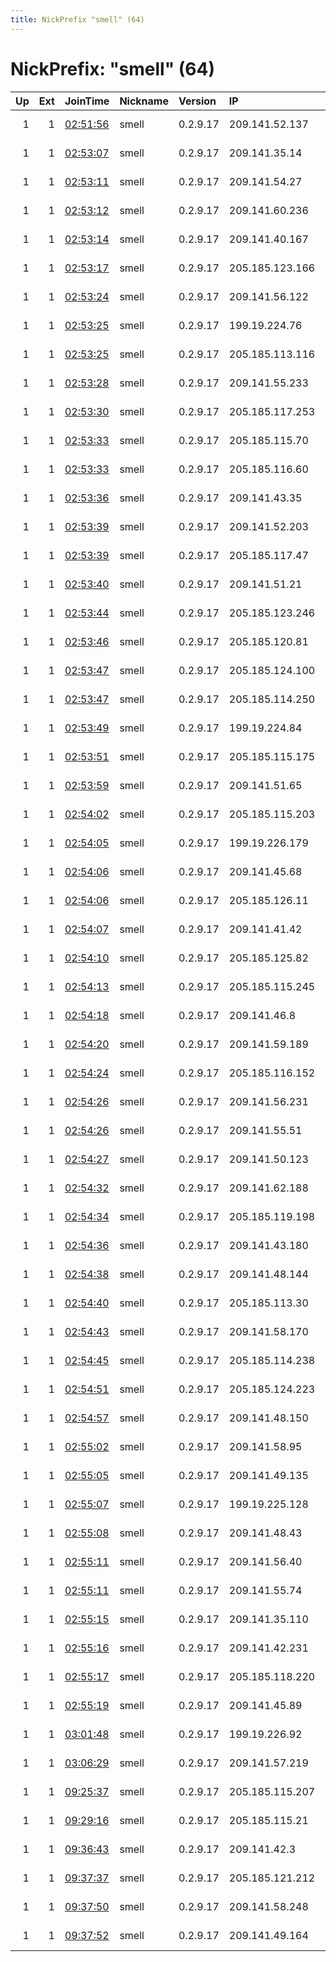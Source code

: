 ```yaml
---
title: NickPrefix "smell" (64)
---
```


# NickPrefix: "smell" (64)

|   Up |   Ext | JoinTime                                                                                            | Nickname   | Version   | IP              | AS                 | CC   |   ORp |   Dirp | OS    | Contact                |   eFamMembers |
|-----:|------:|:----------------------------------------------------------------------------------------------------|:-----------|:----------|:----------------|:-------------------|:-----|------:|-------:|:------|:-----------------------|--------------:|
|    1 |     1 | [02:51:56](https://metrics.torproject.org/rs.html#details/57FA1AE53957FA67EC022CBE9B68261EC5FAD724) | smell      | 0.2.9.17  | 209.141.52.137  | FranTech Solutions | us   |   443 |      0 | Linux | thomaspli1@hotmail.com |            85 |
|    1 |     1 | [02:53:07](https://metrics.torproject.org/rs.html#details/7D6E96CB5FB0B043CDAA3886EA08410F6D99535C) | smell      | 0.2.9.17  | 209.141.35.14   | FranTech Solutions | us   |   443 |      0 | Linux | thomaspli1@hotmail.com |            85 |
|    1 |     1 | [02:53:11](https://metrics.torproject.org/rs.html#details/8E028F0422A10953994C51D3C5FA8EDEC18F6931) | smell      | 0.2.9.17  | 209.141.54.27   | FranTech Solutions | us   |   443 |      0 | Linux | thomaspli1@hotmail.com |            85 |
|    1 |     1 | [02:53:12](https://metrics.torproject.org/rs.html#details/D7EB8F0275BEEC1E68E175B31775A59EBCA16C30) | smell      | 0.2.9.17  | 209.141.60.236  | FranTech Solutions | us   |   443 |      0 | Linux | thomaspli1@hotmail.com |            85 |
|    1 |     1 | [02:53:14](https://metrics.torproject.org/rs.html#details/AB6D728D2E430E1CC02AD5C28538BDA78F33CDA6) | smell      | 0.2.9.17  | 209.141.40.167  | FranTech Solutions | us   |   443 |      0 | Linux | thomaspli1@hotmail.com |            85 |
|    1 |     1 | [02:53:17](https://metrics.torproject.org/rs.html#details/C1FED6A5D03826AE9C9A317AAE370B6578662DE4) | smell      | 0.2.9.17  | 205.185.123.166 | FranTech Solutions | us   |   443 |      0 | Linux | thomaspli1@hotmail.com |            85 |
|    1 |     1 | [02:53:24](https://metrics.torproject.org/rs.html#details/18CF80F0AEC1F860EC69B36E8A80CDFE958E61F2) | smell      | 0.2.9.17  | 209.141.56.122  | FranTech Solutions | us   |   443 |      0 | Linux | thomaspli1@hotmail.com |            85 |
|    1 |     1 | [02:53:25](https://metrics.torproject.org/rs.html#details/C2A1C83A09AA7004A30BDC154AD1274BA26804A0) | smell      | 0.2.9.17  | 199.19.224.76   | FranTech Solutions | us   |   443 |      0 | Linux | thomaspli1@hotmail.com |            85 |
|    1 |     1 | [02:53:25](https://metrics.torproject.org/rs.html#details/C86498C8E9B6D0AF0E41D237676CC8F41BF52EEF) | smell      | 0.2.9.17  | 205.185.113.116 | FranTech Solutions | us   |   443 |      0 | Linux | thomaspli1@hotmail.com |            85 |
|    1 |     1 | [02:53:28](https://metrics.torproject.org/rs.html#details/497A3A05674FC9C934616561C35B377E6337D5AC) | smell      | 0.2.9.17  | 209.141.55.233  | FranTech Solutions | us   |   443 |      0 | Linux | thomaspli1@hotmail.com |            85 |
|    1 |     1 | [02:53:30](https://metrics.torproject.org/rs.html#details/2DF7D1B14732972DF51BFEDD66061CC7571E6DFA) | smell      | 0.2.9.17  | 205.185.117.253 | FranTech Solutions | us   |   443 |      0 | Linux | thomaspli1@hotmail.com |            85 |
|    1 |     1 | [02:53:33](https://metrics.torproject.org/rs.html#details/21C36D1FA20079C6101C55A99331BA2981124901) | smell      | 0.2.9.17  | 205.185.115.70  | FranTech Solutions | us   |   443 |      0 | Linux | thomaspli1@hotmail.com |            85 |
|    1 |     1 | [02:53:33](https://metrics.torproject.org/rs.html#details/46F1EF1F151E2294604437D874DC537F4979654A) | smell      | 0.2.9.17  | 205.185.116.60  | FranTech Solutions | us   |   443 |      0 | Linux | thomaspli1@hotmail.com |            85 |
|    1 |     1 | [02:53:36](https://metrics.torproject.org/rs.html#details/C762C3ABF5908C889B02E9C88872E7DA78D6337B) | smell      | 0.2.9.17  | 209.141.43.35   | FranTech Solutions | us   |   443 |      0 | Linux | thomaspli1@hotmail.com |            85 |
|    1 |     1 | [02:53:39](https://metrics.torproject.org/rs.html#details/88EF48756A248BABEB5C99EB91937EC74D4A755E) | smell      | 0.2.9.17  | 209.141.52.203  | FranTech Solutions | us   |   443 |      0 | Linux | thomaspli1@hotmail.com |            85 |
|    1 |     1 | [02:53:39](https://metrics.torproject.org/rs.html#details/B3F1D0AD3A2BB67E15DDAF4F442DDB60CA407A3C) | smell      | 0.2.9.17  | 205.185.117.47  | FranTech Solutions | us   |   443 |      0 | Linux | thomaspli1@hotmail.com |            85 |
|    1 |     1 | [02:53:40](https://metrics.torproject.org/rs.html#details/1C54DBBC4FC57C8BEEAC2645850FE8474130B26B) | smell      | 0.2.9.17  | 209.141.51.21   | FranTech Solutions | us   |   443 |      0 | Linux | thomaspli1@hotmail.com |            85 |
|    1 |     1 | [02:53:44](https://metrics.torproject.org/rs.html#details/8A908F9521F57A2D769CC38887FA0F2FB72CEF51) | smell      | 0.2.9.17  | 205.185.123.246 | FranTech Solutions | us   |   443 |      0 | Linux | thomaspli1@hotmail.com |            85 |
|    1 |     1 | [02:53:46](https://metrics.torproject.org/rs.html#details/42353AEAD5741831890C4994272237E5D26DF5AC) | smell      | 0.2.9.17  | 205.185.120.81  | FranTech Solutions | us   |   443 |      0 | Linux | thomaspli1@hotmail.com |            85 |
|    1 |     1 | [02:53:47](https://metrics.torproject.org/rs.html#details/4962BFC38D8F9C30335D13853BB7A9D881DE6A9F) | smell      | 0.2.9.17  | 205.185.124.100 | FranTech Solutions | us   |   443 |      0 | Linux | thomaspli1@hotmail.com |            85 |
|    1 |     1 | [02:53:47](https://metrics.torproject.org/rs.html#details/B118ADCA13D405AD4292A09B5113199A339A8BDC) | smell      | 0.2.9.17  | 205.185.114.250 | FranTech Solutions | us   |   443 |      0 | Linux | thomaspli1@hotmail.com |            85 |
|    1 |     1 | [02:53:49](https://metrics.torproject.org/rs.html#details/8248E4BC1E6FCE9ABD7E7C49DB50A730E1933ECD) | smell      | 0.2.9.17  | 199.19.224.84   | FranTech Solutions | us   |   443 |      0 | Linux | thomaspli1@hotmail.com |            85 |
|    1 |     1 | [02:53:51](https://metrics.torproject.org/rs.html#details/969618E021BB44A2D3D7143381C25256DA252542) | smell      | 0.2.9.17  | 205.185.115.175 | FranTech Solutions | us   |   443 |      0 | Linux | thomaspli1@hotmail.com |            85 |
|    1 |     1 | [02:53:59](https://metrics.torproject.org/rs.html#details/C42409C502C2A6A40E26C7A6DA4CBABCEEF44284) | smell      | 0.2.9.17  | 209.141.51.65   | FranTech Solutions | us   |   443 |      0 | Linux | thomaspli1@hotmail.com |            85 |
|    1 |     1 | [02:54:02](https://metrics.torproject.org/rs.html#details/E32AA8D357807C76AEBDD55898A9EB9AD9B4CD12) | smell      | 0.2.9.17  | 205.185.115.203 | FranTech Solutions | us   |   443 |      0 | Linux | thomaspli1@hotmail.com |            85 |
|    1 |     1 | [02:54:05](https://metrics.torproject.org/rs.html#details/F02389D5265D381FBF020FF955CAC64CDFE1B4B2) | smell      | 0.2.9.17  | 199.19.226.179  | FranTech Solutions | us   |   443 |      0 | Linux | thomaspli1@hotmail.com |            85 |
|    1 |     1 | [02:54:06](https://metrics.torproject.org/rs.html#details/53D295DE9FA7496AF55944BA7B0217D27C30BE61) | smell      | 0.2.9.17  | 209.141.45.68   | FranTech Solutions | us   |   443 |      0 | Linux | thomaspli1@hotmail.com |            85 |
|    1 |     1 | [02:54:06](https://metrics.torproject.org/rs.html#details/D35BEC9022FC58F532E36C60A630C65EA7F935A9) | smell      | 0.2.9.17  | 205.185.126.11  | FranTech Solutions | us   |   443 |      0 | Linux | thomaspli1@hotmail.com |            85 |
|    1 |     1 | [02:54:07](https://metrics.torproject.org/rs.html#details/DAAAF5BDFE2C3EC79D043C337CC84A2E09AC8B09) | smell      | 0.2.9.17  | 209.141.41.42   | FranTech Solutions | us   |   443 |      0 | Linux | thomaspli1@hotmail.com |            85 |
|    1 |     1 | [02:54:10](https://metrics.torproject.org/rs.html#details/765C148058AC2BE0FFFA97516E0BF0BE945D7A5E) | smell      | 0.2.9.17  | 205.185.125.82  | FranTech Solutions | us   |   443 |      0 | Linux | thomaspli1@hotmail.com |            85 |
|    1 |     1 | [02:54:13](https://metrics.torproject.org/rs.html#details/9A6B76B67D8B509457424ADA744EC4990E234E7C) | smell      | 0.2.9.17  | 205.185.115.245 | FranTech Solutions | us   |   443 |      0 | Linux | thomaspli1@hotmail.com |            85 |
|    1 |     1 | [02:54:18](https://metrics.torproject.org/rs.html#details/9A1FBBAADC74BE7289ADA435769E5AF383C7D086) | smell      | 0.2.9.17  | 209.141.46.8    | FranTech Solutions | us   |   443 |      0 | Linux | thomaspli1@hotmail.com |            85 |
|    1 |     1 | [02:54:20](https://metrics.torproject.org/rs.html#details/35E2FB2D30CAA62EBF1859954C8268C35030B9D0) | smell      | 0.2.9.17  | 209.141.59.189  | FranTech Solutions | us   |   443 |      0 | Linux | thomaspli1@hotmail.com |            85 |
|    1 |     1 | [02:54:24](https://metrics.torproject.org/rs.html#details/81BE2E4239D64B6466DE9C5839FC417AC0AAACE6) | smell      | 0.2.9.17  | 205.185.116.152 | FranTech Solutions | us   |   443 |      0 | Linux | thomaspli1@hotmail.com |            85 |
|    1 |     1 | [02:54:26](https://metrics.torproject.org/rs.html#details/4B7A965D2171E95F8F20AD67A08540CF128D40E3) | smell      | 0.2.9.17  | 209.141.56.231  | FranTech Solutions | us   |   443 |      0 | Linux | thomaspli1@hotmail.com |            85 |
|    1 |     1 | [02:54:26](https://metrics.torproject.org/rs.html#details/D603522C13FA0074E2A7589CE1DEDF70CF057FA2) | smell      | 0.2.9.17  | 209.141.55.51   | FranTech Solutions | us   |   443 |      0 | Linux | thomaspli1@hotmail.com |            85 |
|    1 |     1 | [02:54:27](https://metrics.torproject.org/rs.html#details/081BBFFCFD07CE25CEE911E35BBE18C8039F3BB7) | smell      | 0.2.9.17  | 209.141.50.123  | FranTech Solutions | us   |   443 |      0 | Linux | thomaspli1@hotmail.com |            85 |
|    1 |     1 | [02:54:32](https://metrics.torproject.org/rs.html#details/67895D17BCC7DA111AC2E0F1F348B99B1E4B5A91) | smell      | 0.2.9.17  | 209.141.62.188  | FranTech Solutions | us   |   443 |      0 | Linux | thomaspli1@hotmail.com |            85 |
|    1 |     1 | [02:54:34](https://metrics.torproject.org/rs.html#details/EF6F2C106774136FE83D65E9D1FD483EAD8DAC9C) | smell      | 0.2.9.17  | 205.185.119.198 | FranTech Solutions | us   |   443 |      0 | Linux | thomaspli1@hotmail.com |            85 |
|    1 |     1 | [02:54:36](https://metrics.torproject.org/rs.html#details/987F0559BC2EEA0E2177CE7B9A3BD9A89505BCC8) | smell      | 0.2.9.17  | 209.141.43.180  | FranTech Solutions | us   |   443 |      0 | Linux | thomaspli1@hotmail.com |            85 |
|    1 |     1 | [02:54:38](https://metrics.torproject.org/rs.html#details/D6A7405E817AADEFCACA4DE906DBF0806AB1E04C) | smell      | 0.2.9.17  | 209.141.48.144  | FranTech Solutions | us   |   443 |      0 | Linux | thomaspli1@hotmail.com |            85 |
|    1 |     1 | [02:54:40](https://metrics.torproject.org/rs.html#details/BAD7F864B7FEDCCDDB02318583CBD2B608234FC0) | smell      | 0.2.9.17  | 205.185.113.30  | FranTech Solutions | us   |   443 |      0 | Linux | thomaspli1@hotmail.com |            85 |
|    1 |     1 | [02:54:43](https://metrics.torproject.org/rs.html#details/BA345DBBDDCA9EB7C9EC08B0286CB7E9F5133374) | smell      | 0.2.9.17  | 209.141.58.170  | FranTech Solutions | us   |   443 |      0 | Linux | thomaspli1@hotmail.com |            85 |
|    1 |     1 | [02:54:45](https://metrics.torproject.org/rs.html#details/E6CC29B4B50CF3A87D5143B021146FCB9D100201) | smell      | 0.2.9.17  | 205.185.114.238 | FranTech Solutions | us   |   443 |      0 | Linux | thomaspli1@hotmail.com |            85 |
|    1 |     1 | [02:54:51](https://metrics.torproject.org/rs.html#details/6719266C82A940346C063856F13044AA75E23128) | smell      | 0.2.9.17  | 205.185.124.223 | FranTech Solutions | us   |   443 |      0 | Linux | thomaspli1@hotmail.com |            85 |
|    1 |     1 | [02:54:57](https://metrics.torproject.org/rs.html#details/DCE47735CBDCA125DC94A116ACAA3BEF654F2FCC) | smell      | 0.2.9.17  | 209.141.48.150  | FranTech Solutions | us   |   443 |      0 | Linux | thomaspli1@hotmail.com |            85 |
|    1 |     1 | [02:55:02](https://metrics.torproject.org/rs.html#details/682CBD1BE025556462A669E2EE5C44B972E0AF3F) | smell      | 0.2.9.17  | 209.141.58.95   | FranTech Solutions | us   |   443 |      0 | Linux | thomaspli1@hotmail.com |            85 |
|    1 |     1 | [02:55:05](https://metrics.torproject.org/rs.html#details/F08A20340C9431DE589D0682A2E5B867564B877E) | smell      | 0.2.9.17  | 209.141.49.135  | FranTech Solutions | us   |   443 |      0 | Linux | thomaspli1@hotmail.com |            85 |
|    1 |     1 | [02:55:07](https://metrics.torproject.org/rs.html#details/56E90BD796B5D102E38B277EAF5EAF3F5E2B1C4D) | smell      | 0.2.9.17  | 199.19.225.128  | FranTech Solutions | us   |   443 |      0 | Linux | thomaspli1@hotmail.com |            85 |
|    1 |     1 | [02:55:08](https://metrics.torproject.org/rs.html#details/9DA41CB6F11C74337AF697881E380BD327130A82) | smell      | 0.2.9.17  | 209.141.48.43   | FranTech Solutions | us   |   443 |      0 | Linux | thomaspli1@hotmail.com |            85 |
|    1 |     1 | [02:55:11](https://metrics.torproject.org/rs.html#details/714BAF6AE7AB3B2F98D9CBF59CCAD321BB1EBB57) | smell      | 0.2.9.17  | 209.141.56.40   | FranTech Solutions | us   |   443 |      0 | Linux | thomaspli1@hotmail.com |            85 |
|    1 |     1 | [02:55:11](https://metrics.torproject.org/rs.html#details/7CC2CB3FCBC62B5BFBD8CFED0FF7DD3DDBB349DC) | smell      | 0.2.9.17  | 209.141.55.74   | FranTech Solutions | us   |   443 |      0 | Linux | thomaspli1@hotmail.com |            85 |
|    1 |     1 | [02:55:15](https://metrics.torproject.org/rs.html#details/38953889984B23BCB73DBEC02C7D983ABBF11C18) | smell      | 0.2.9.17  | 209.141.35.110  | FranTech Solutions | us   |   443 |      0 | Linux | thomaspli1@hotmail.com |            85 |
|    1 |     1 | [02:55:16](https://metrics.torproject.org/rs.html#details/15500D8247A5EE2FFC0AE5B539D1B09B6F6F9155) | smell      | 0.2.9.17  | 209.141.42.231  | FranTech Solutions | us   |   443 |      0 | Linux | thomaspli1@hotmail.com |            85 |
|    1 |     1 | [02:55:17](https://metrics.torproject.org/rs.html#details/3E728D8F3AFDB14E93EAB73458F287531C8B1511) | smell      | 0.2.9.17  | 205.185.118.220 | FranTech Solutions | us   |   443 |      0 | Linux | thomaspli1@hotmail.com |            85 |
|    1 |     1 | [02:55:19](https://metrics.torproject.org/rs.html#details/E6F6343C984673A2BDB384E5ADEB389B85624ED0) | smell      | 0.2.9.17  | 209.141.45.89   | FranTech Solutions | us   |   443 |      0 | Linux | thomaspli1@hotmail.com |            85 |
|    1 |     1 | [03:01:48](https://metrics.torproject.org/rs.html#details/0AB8CE8B317228920C7504EAD50EE3C29EDF070B) | smell      | 0.2.9.17  | 199.19.226.92   | FranTech Solutions | us   |   443 |      0 | Linux | thomaspli1@hotmail.com |            85 |
|    1 |     1 | [03:06:29](https://metrics.torproject.org/rs.html#details/679141DFFDEB6E8A69D92F6A19343C13305A6FB5) | smell      | 0.2.9.17  | 209.141.57.219  | FranTech Solutions | us   |   443 |      0 | Linux | thomaspli1@hotmail.com |            85 |
|    1 |     1 | [09:25:37](https://metrics.torproject.org/rs.html#details/1041C6AC81B8931A509EB1F79984BE85ED60CD06) | smell      | 0.2.9.17  | 205.185.115.207 | FranTech Solutions | us   |   443 |      0 | Linux | thomaspli1@hotmail.com |            85 |
|    1 |     1 | [09:29:16](https://metrics.torproject.org/rs.html#details/061182496BB51D14DC663EE57B6F1F60AF90F092) | smell      | 0.2.9.17  | 205.185.115.21  | FranTech Solutions | us   |   443 |      0 | Linux | thomaspli1@hotmail.com |            85 |
|    1 |     1 | [09:36:43](https://metrics.torproject.org/rs.html#details/6B096F0F4D46B722EF4DAEF94EE1ACED29882A3E) | smell      | 0.2.9.17  | 209.141.42.3    | FranTech Solutions | us   |   443 |      0 | Linux | thomaspli1@hotmail.com |            85 |
|    1 |     1 | [09:37:37](https://metrics.torproject.org/rs.html#details/700C1DA3FB0CF5D35649DA256AA3A7503AB8C07A) | smell      | 0.2.9.17  | 205.185.121.212 | FranTech Solutions | us   |   443 |      0 | Linux | thomaspli1@hotmail.com |            85 |
|    1 |     1 | [09:37:50](https://metrics.torproject.org/rs.html#details/9011BDD1FE82D234E4D56152089DE2227CF28312) | smell      | 0.2.9.17  | 209.141.58.248  | FranTech Solutions | us   |   443 |      0 | Linux | thomaspli1@hotmail.com |            85 |
|    1 |     1 | [09:37:52](https://metrics.torproject.org/rs.html#details/A106F75ECD68D6A9605C1877467D9C9A76296EF4) | smell      | 0.2.9.17  | 209.141.49.164  | FranTech Solutions | us   |   443 |      0 | Linux | thomaspli1@hotmail.com |            85 |
